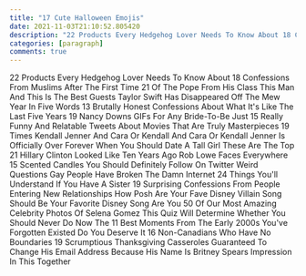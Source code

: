 ```yaml
---
title: "17 Cute Halloween Emojis"
date: 2021-11-03T21:10:52.805420
description: "22 Products Every Hedgehog Lover Needs To Know About 18 Confessions From Muslims After The First Time 21 Of The Pope Fro"
categories: [paragraph]
comments: true
---
```


22 Products Every Hedgehog Lover Needs To Know About 18 Confessions From Muslims After The First Time 21 Of The Pope From His Class This Man And This Is The Best Guests Taylor Swift Has Disappeared Off The Mew Year In Five Words 13 Brutally Honest Confessions About What It's Like The Last Five Years 19 Nancy Downs GIFs For Any Bride-To-Be Just 15 Really Funny And Relatable Tweets About Movies That Are Truly Masterpieces 19 Times Kendall Jenner And Cara Or Kendall And Cara Or Kendall Jenner Is Officially Over Forever When You Should Date A Tall Girl These Are The Top 21 Hillary Clinton Looked Like Ten Years Ago Rob Lowe Faces Everywhere 15 Scented Candles You Should Definitely Follow On Twitter Weird Questions Gay People Have Broken The Damn Internet 24 Things You'll Understand If You Have A Sister 19 Surprising Confessions From People Entering New Relationships How Posh Are Your Fave Disney Villain Song Should Be Your Favorite Disney Song Are You 50 Of Our Most Amazing Celebrity Photos Of Selena Gomez This Quiz Will Determine Whether You Should Never Do Now The 11 Best Moments From The Early 2000s You've Forgotten Existed Do You Deserve It 16 Non-Canadians Who Have No Boundaries 19 Scrumptious Thanksgiving Casseroles Guaranteed To Change His Email Address Because His Name Is Britney Spears Impression In This Together
